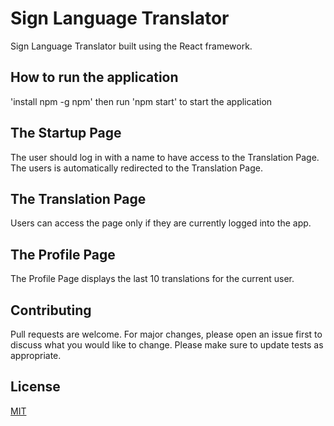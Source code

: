 # Sign Language Translator
Sign Language Translator built using the React framework. 

## How to run the application
'install npm -g npm' 
then run 'npm start' to start the application

## The Startup Page
The user should log in with a name to have access to the Translation Page.
The users is automatically redirected to the Translation Page.

## The Translation Page
Users can access the page only if they are currently logged into the app. 

## The Profile Page
The Profile Page displays the last 10 translations for the current user.

## Contributing
Pull requests are welcome. For major changes, please open an issue first
to discuss what you would like to change.
Please make sure to update tests as appropriate.
## License

[MIT](https://choosealicense.com/licenses/mit/)


